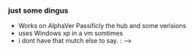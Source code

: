 ### just some dingus
- Works on AlphaVer Passificly the hub and some verisions
- uses Windows xp in a vm somtimes
- i dont have that mutch else to say.
:
-->
